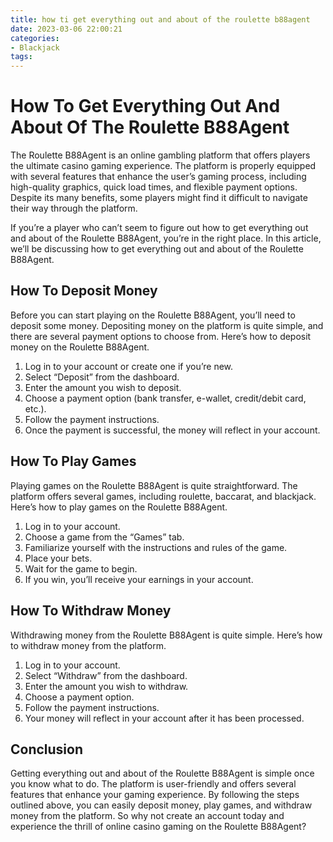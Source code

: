 ```yaml
---
title: how ti get everything out and about of the roulette b88agent
date: 2023-03-06 22:00:21
categories:
- Blackjack
tags:
---
```



# How To Get Everything Out And About Of The Roulette B88Agent

The Roulette B88Agent is an online gambling platform that offers players the ultimate casino gaming experience. The platform is properly equipped with several features that enhance the user’s gaming process, including high-quality graphics, quick load times, and flexible payment options. Despite its many benefits, some players might find it difficult to navigate their way through the platform.

If you’re a player who can’t seem to figure out how to get everything out and about of the Roulette B88Agent, you’re in the right place. In this article, we’ll be discussing how to get everything out and about of the Roulette B88Agent.

## How To Deposit Money

Before you can start playing on the Roulette B88Agent, you’ll need to deposit some money. Depositing money on the platform is quite simple, and there are several payment options to choose from. Here’s how to deposit money on the Roulette B88Agent.

1. Log in to your account or create one if you’re new.
2. Select “Deposit” from the dashboard.
3. Enter the amount you wish to deposit.
4. Choose a payment option (bank transfer, e-wallet, credit/debit card, etc.).
5. Follow the payment instructions.
6. Once the payment is successful, the money will reflect in your account.

## How To Play Games

Playing games on the Roulette B88Agent is quite straightforward. The platform offers several games, including roulette, baccarat, and blackjack. Here’s how to play games on the Roulette B88Agent.

1. Log in to your account.
2. Choose a game from the “Games” tab.
3. Familiarize yourself with the instructions and rules of the game.
4. Place your bets.
5. Wait for the game to begin.
6. If you win, you’ll receive your earnings in your account.

## How To Withdraw Money

Withdrawing money from the Roulette B88Agent is quite simple. Here’s how to withdraw money from the platform.

1. Log in to your account.
2. Select “Withdraw” from the dashboard.
3. Enter the amount you wish to withdraw.
4. Choose a payment option.
5. Follow the payment instructions.
6. Your money will reflect in your account after it has been processed.

## Conclusion

Getting everything out and about of the Roulette B88Agent is simple once you know what to do. The platform is user-friendly and offers several features that enhance your gaming experience. By following the steps outlined above, you can easily deposit money, play games, and withdraw money from the platform. So why not create an account today and experience the thrill of online casino gaming on the Roulette B88Agent?